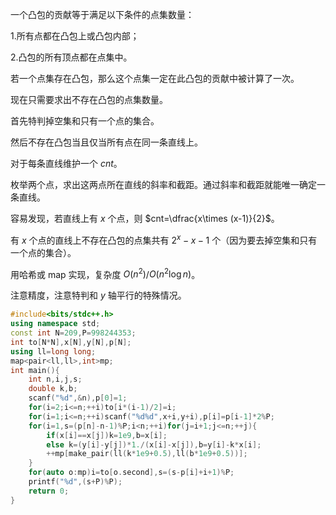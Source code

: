一个凸包的贡献等于满足以下条件的点集数量：

1.所有点都在凸包上或凸包内部；

2.凸包的所有顶点都在点集中。

若一个点集存在凸包，那么这个点集一定在此凸包的贡献中被计算了一次。

现在只需要求出不存在凸包的点集数量。

首先特判掉空集和只有一个点的集合。

然后不存在凸包当且仅当所有点在同一条直线上。

对于每条直线维护一个 $cnt$。

枚举两个点，求出这两点所在直线的斜率和截距。通过斜率和截距就能唯一确定一条直线。

容易发现，若直线上有 $x$ 个点，则 $cnt=\dfrac{x\times (x-1)}{2}$。

有 $x$ 个点的直线上不存在凸包的点集共有 $2^x-x-1$ 个（因为要去掉空集和只有一个点的集合）。

用哈希或 map 实现，复杂度 $O(n^2)$/$O(n^2\log n)$。

注意精度，注意特判和 $y$ 轴平行的特殊情况。

```cpp
#include<bits/stdc++.h>
using namespace std;
const int N=209,P=998244353;
int to[N*N],x[N],y[N],p[N];
using ll=long long;
map<pair<ll,ll>,int>mp;
int main(){
	int n,i,j,s;
	double k,b;
	scanf("%d",&n),p[0]=1;
	for(i=2;i<=n;++i)to[i*(i-1)/2]=i;
	for(i=1;i<=n;++i)scanf("%d%d",x+i,y+i),p[i]=p[i-1]*2%P;
	for(i=1,s=(p[n]-n-1)%P;i<n;++i)for(j=i+1;j<=n;++j){
		if(x[i]==x[j])k=1e9,b=x[i];
		else k=(y[i]-y[j])*1./(x[i]-x[j]),b=y[i]-k*x[i];
		++mp[make_pair(ll(k*1e9+0.5),ll(b*1e9+0.5))];
	}
	for(auto o:mp)i=to[o.second],s=(s-p[i]+i+1)%P;
	printf("%d",(s+P)%P);
	return 0;
}
```